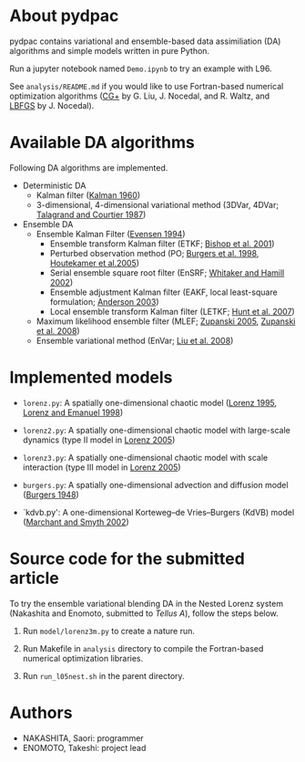 # About pydpac

pydpac contains variational and ensemble-based data assimiliation (DA) algorithms and simple models written in pure Python. 

Run a jupyter notebook named `Demo.ipynb` to try an example with L96.

See `analysis/README.md` if you would like to use Fortran-based numerical optimization algorithms ([CG+](https://users.iems.northwestern.edu/~nocedal/CG+.html) by G. Liu, J. Nocedal, and R. Waltz, and [LBFGS](http://users.iems.northwestern.edu/~nocedal/lbfgs.html) by J. Nocedal).

# Available DA algorithms

Following DA algorithms are implemented.

- Deterministic DA
    * Kalman filter ([Kalman 1960](https://doi.org/10.1115/1.3662552))
    * 3-dimensional, 4-dimensional variational method (3DVar, 4DVar; [Talagrand and Courtier 1987](https://doi.org/10.1002/qj.49711347812))
- Ensemble DA
    * Ensemble Kalman Filter ([Evensen 1994](https://doi.org/10.1029/94JC00572))
        + Ensemble transform Kalman filter (ETKF; [Bishop et al. 2001](https://doi.org/10.1175/1520-0493(2001)129%3C0420:ASWTET%3E2.0.CO;2))
        + Perturbed observation method (PO; [Burgers et al. 1998](https://doi.org/10.1175/1520-0493(1998)126%3C1719:ASITEK%3E2.0.CO;2), [Houtekamer et al.2005](https://doi.org/10.1175/MWR-2864.1))
        + Serial ensemble square root filter (EnSRF; [Whitaker and Hamill 2002](https://doi.org/10.1175/1520-0493(2002)130%3C1913:EDAWPO%3E2.0.CO;2))
        + Ensemble adjustment Kalman filter (EAKF, local least-square formulation; [Anderson 2003](https://doi.org/10.1175/1520-0493(2003)131<0634:ALLSFF>2.0.CO;2))
        + Local ensemble transform Kalman filter (LETKF; [Hunt et al. 2007](https://doi.org/10.1016/j.physd.2006.11.008))
    * Maximum likelihood ensemble filter (MLEF; [Zupanski 2005](https://doi.org/10.1175/MWR2946.1), [Zupanski et al. 2008](https://doi.org/10.1002/qj.251))
    * Ensemble variational method (EnVar; [Liu et al. 2008](https://doi.org/10.1175/2008MWR2312.1))

# Implemented models

- `lorenz.py`: A spatially one-dimensional chaotic model ([Lorenz 1995](https://www.ecmwf.int/node/10829), [Lorenz and Emanuel 1998](https://doi.org/10.1175/1520-0469(1998)055<0399:OSFSWO>2.0.CO;2))

- `lorenz2.py`: A spatially one-dimensional chaotic model with large-scale dynamics (type II model in [Lorenz 2005](https://doi.org/10.1175/JAS3430.1))

- `lorenz3.py`: A spatially one-dimensional chaotic model with scale interaction (type III model in [Lorenz 2005](https://doi.org/10.1175/JAS3430.1))

- `burgers.py`: A spatially one-dimensional advection and diffusion model ([Burgers 1948](https://doi.org/10.1016/S0065-2156(08)70100-5))

- `kdvb.py': A one-dimensional Korteweg&ndash;de Vries&ndash;Burgers (KdVB) model ([Marchant and Smyth 2002](https://doi.org/10.1098/rspa.2001.0868))

# Source code for the submitted article

To try the ensemble variational blending DA in the Nested Lorenz system (Nakashita and Enomoto, submitted to *Tellus A*), follow the steps below. 

1. Run `model/lorenz3m.py` to create a nature run.

2. Run Makefile in `analysis` directory to compile the Fortran-based numerical optimization libraries.

3. Run `run_l05nest.sh` in the parent directory.

# Authors

* NAKASHITA, Saori: programmer
* ENOMOTO, Takeshi: project lead

 
